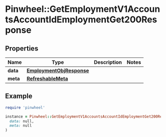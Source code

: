 # Pinwheel::GetEmploymentV1AccountsAccountIdEmploymentGet200Response

## Properties

| Name | Type | Description | Notes |
| ---- | ---- | ----------- | ----- |
| **data** | [**EmploymentObjResponse**](EmploymentObjResponse.md) |  |  |
| **meta** | [**RefreshableMeta**](RefreshableMeta.md) |  |  |

## Example

```ruby
require 'pinwheel'

instance = Pinwheel::GetEmploymentV1AccountsAccountIdEmploymentGet200Response.new(
  data: null,
  meta: null
)
```

